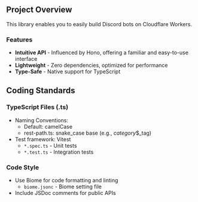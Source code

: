 ## Project Overview
This library enables you to easily build Discord bots on Cloudflare Workers.

### Features
- **Intuitive API** - Influenced by Hono, offering a familiar and easy-to-use interface
- **Lightweight** - Zero dependencies, optimized for performance
- **Type-Safe** - Native support for TypeScript

## Coding Standards

### TypeScript Files (.ts)
- Naming Conventions:
  - Default: camelCase
  - rest-path.ts: snake_case base (e.g., _category_$_tag)
- Test framework: Vitest
  - `*.spec.ts` - Unit tests
  - `*.test.ts` - Integration tests

### Code Style
- Use Biome for code formatting and linting
  - `biome.jsonc` - Biome setting file
- Include JSDoc comments for public APIs
